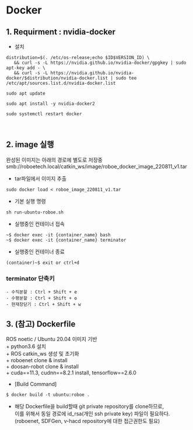 # Docker
## 1. Requirment : nvidia-docker<br>
 - 설치
```
distribution=$(. /etc/os-release;echo $ID$VERSION_ID) \
   && curl -s -L https://nvidia.github.io/nvidia-docker/gpgkey | sudo apt-key add - \
   && curl -s -L https://nvidia.github.io/nvidia-docker/$distribution/nvidia-docker.list | sudo tee /etc/apt/sources.list.d/nvidia-docker.list
```
```
sudo apt update
```
```
sudo apt install -y nvidia-docker2
```
```
sudo systemctl restart docker
```
<br>

## 2. image 실행
완성된 이미지는 아래의 경로에 별도로 저장중
smb://roboetech.local/catkin_ws/image/roboe_docker_image_220811_v1.tar

- tar파일에서 이미지 추출
```
sudo docker load < roboe_image_220811_v1.tar
```
- 기본 실행 명령
```
sh run-ubuntu-roboe.sh
```
- 실행중인 컨테이너 접속
```
~$ docker exec -it {container_name} bash
~$ docker exec -it {container_name} terminator
```
- 실행중인 컨테이너 종료
```
(container)~$ exit or ctrl+d
```
   ### terminator 단축키<br>
    - 수직분할 : Ctrl + Shift + e
    - 수평분할 : Ctrl + Shift + o
    - 현재창닫기 : Ctrl + Shift + w

## 3. (참고) Dockerfile 
ROS noetic / Ubuntu 20.04 이미지 기반<br>
\+ python3.6 설치 <br>
\+ ROS catkin_ws 생성 및 초기화<br>
\+ roboenet clone & install<br>
\+ doosan-robot clone & install<br>
\+ cuda==11.3, cudnn==8.2.1 install, tensorflow==2.6.0<br>

- [Build Command]<br>
```
$ docker build -t ubuntu:roboe . 
```
* 해당 Dockerfile을 build할때 git private repository를 clone하므로, <br>
이를 위해서 동일 경로에 id_rsa(개인 ssh private key) 파일이 필요하다. <br>
(roboenet, SDFGen, v-hacd repository에 대한 접근권한도 필요)<br>
<br>
